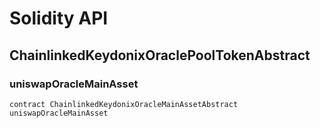 # Solidity API

## ChainlinkedKeydonixOraclePoolTokenAbstract

### uniswapOracleMainAsset

```solidity
contract ChainlinkedKeydonixOracleMainAssetAbstract uniswapOracleMainAsset
```

